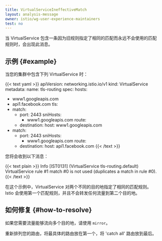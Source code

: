 ```yaml
---
title: VirtualServiceIneffectiveMatch
layout: analysis-message
owner: istio/wg-user-experience-maintainers
test: no
---
```


当 VirtualService 包含一条因为旧规则指定了相同的匹配而永远不会使用的匹配规则时，会出现此消息。

## 示例 {#example}

当您的集群中包含下列 VirtualService 时：

{{< text yaml >}}
apiVersion: networking.istio.io/v1
kind: VirtualService
metadata:
  name: tls-routing
spec:
  hosts:
  - www1.googleapis.com
  - api1.facebook.com
  tls:
  - match:
    - port: 2443
      sniHosts:
      - www1.googleapis.com
    route:
    - destination:
        host: www1.googleapis.com
  - match:
    - port: 2443
      sniHosts:
      - www1.googleapis.com
    route:
    - destination:
        host: api1.facebook.com
{{< /text >}}

您将会收到以下消息：

{{< text plain >}}
Info [IST0131] (VirtualService tls-routing.default) VirtualService rule #1 match #0 is not used (duplicates a match in rule #0).
{{< /text >}}

在这个示例中，VirtualService 对两个不同的目的地指定了相同的匹配规则。
Istio 会使用第一个匹配规则，并且不会转发任何流量到第二个目的地。

## 如何修复 {#how-to-resolve}

如果您需要流量能够流向多个目的地，请使用 `mirror`。

重新排列您的路由，将最具体的路由放在第一个，将 'catch all' 路由放到最后。
